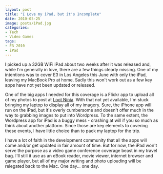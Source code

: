 ```yaml
---
layout: post
title: "I Love my iPad, but it's Incomplete"
date: 2010-05-25
image: posts/iPad.jpg
categories:
- Tech
- Video Games
tags:
- E3 2010
- iPad
---
```


<p class="intro"><span class="dropcap">I</span> picked up a 32GB WiFi iPad about two weeks after it was released and, while I'm generally in love, there are a few things clearly missing. One of my intentions was to cover E3 in Los Angeles this June with only the iPad, leaving my MacBook Pro at home. Sadly this won't work out as a few key apps have not yet been updated or released.</p>

One of the big apps I needed for this coverage is a Flickr app to upload all of my photos to post at [Loot Ninja][lootninja]. With that not yet available, I'm stuck bringing my laptop to display all of my imagery. Sure, the iPhone app will run on the iPad, but it's overly cumbersome and doesn't offer much in the way to grabbing images to put into Wordpress. To the same extent, the Wordpress app for iPad is a buggy mess - crashing at will if you so much as think about another platform. Since those are key elements to covering these events, I have little choice than to pack my laptop for the trip.

I have a lot of faith in the development community that all the apps will come and/or get updated in fair amount of time. But for now, the iPad won't serve the purpose as a video game conference coverage beast in my travel bag. I'll still it use as an eBook reader, movie viewer, internet browser and game player, but all of my major writing and photo uploading will be relegated back to the Mac. One day... one day.

[lootninja]: http://www.loot-ninja.com
